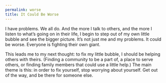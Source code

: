 ```yaml
---
permalink: worse
title: It Could Be Worse
---
```


I have problems. We all do. And the more I talk to others, and the more I listen to what’s going on in their life, I begin to step out of my own little bubble and see the bigger picture. It’s not just me and my problems. It could be worse. Everyone is fighting their own giant.

This leads me to my next thought: to fix my little bubble, I should be helping others with theirs. (Finding a community to be a part of, a place to serve others, or finding family members that could use a little help.) The main theme is this: in order to fix yourself, stop worrying about yourself. Get out of the way, and be there for someone else.